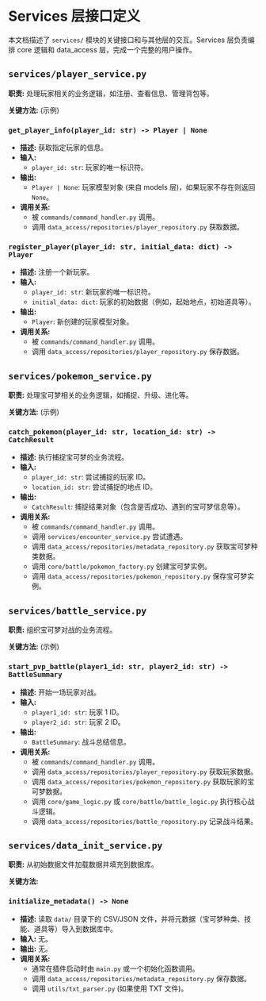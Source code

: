 # Services 层接口定义

本文档描述了 `services/` 模块的关键接口和与其他层的交互。Services 层负责编排 core 逻辑和 data_access 层，完成一个完整的用户操作。

## `services/player_service.py`

**职责:** 处理玩家相关的业务逻辑，如注册、查看信息、管理背包等。

**关键方法:** (示例)

### `get_player_info(player_id: str) -> Player | None`

*   **描述:** 获取指定玩家的信息。
*   **输入:**
    *   `player_id: str`: 玩家的唯一标识符。
*   **输出:**
    *   `Player | None`: 玩家模型对象 (来自 models 层)，如果玩家不存在则返回 `None`。
*   **调用关系:**
    *   被 `commands/command_handler.py` 调用。
    *   调用 `data_access/repositories/player_repository.py` 获取数据。

### `register_player(player_id: str, initial_data: dict) -> Player`

*   **描述:** 注册一个新玩家。
*   **输入:**
    *   `player_id: str`: 新玩家的唯一标识符。
    *   `initial_data: dict`: 玩家的初始数据（例如，起始地点，初始道具等）。
*   **输出:**
    *   `Player`: 新创建的玩家模型对象。
*   **调用关系:**
    *   被 `commands/command_handler.py` 调用。
    *   调用 `data_access/repositories/player_repository.py` 保存数据。

## `services/pokemon_service.py`

**职责:** 处理宝可梦相关的业务逻辑，如捕捉、升级、进化等。

**关键方法:** (示例)

### `catch_pokemon(player_id: str, location_id: str) -> CatchResult`

*   **描述:** 执行捕捉宝可梦的业务流程。
*   **输入:**
    *   `player_id: str`: 尝试捕捉的玩家 ID。
    *   `location_id: str`: 尝试捕捉的地点 ID。
*   **输出:**
    *   `CatchResult`: 捕捉结果对象（包含是否成功、遇到的宝可梦信息等）。
*   **调用关系:**
    *   被 `commands/command_handler.py` 调用。
    *   调用 `services/encounter_service.py` 尝试遭遇。
    *   调用 `data_access/repositories/metadata_repository.py` 获取宝可梦种类数据。
    *   调用 `core/battle/pokemon_factory.py` 创建宝可梦实例。
    *   调用 `data_access/repositories/pokemon_repository.py` 保存宝可梦实例。

## `services/battle_service.py`

**职责:** 组织宝可梦对战的业务流程。

**关键方法:** (示例)

### `start_pvp_battle(player1_id: str, player2_id: str) -> BattleSummary`

*   **描述:** 开始一场玩家对战。
*   **输入:**
    *   `player1_id: str`: 玩家 1 ID。
    *   `player2_id: str`: 玩家 2 ID。
*   **输出:**
    *   `BattleSummary`: 战斗总结信息。
*   **调用关系:**
    *   被 `commands/command_handler.py` 调用。
    *   调用 `data_access/repositories/player_repository.py` 获取玩家数据。
    *   调用 `data_access/repositories/pokemon_repository.py` 获取玩家的宝可梦数据。
    *   调用 `core/game_logic.py` 或 `core/battle/battle_logic.py` 执行核心战斗逻辑。
    *   调用 `data_access/repositories/battle_repository.py` 记录战斗结果。

## `services/data_init_service.py`

**职责:** 从初始数据文件加载数据并填充到数据库。

**关键方法:**

### `initialize_metadata() -> None`

*   **描述:** 读取 `data/` 目录下的 CSV/JSON 文件，并将元数据（宝可梦种类、技能、道具等）导入到数据库中。
*   **输入:** 无。
*   **输出:** 无。
*   **调用关系:**
    *   通常在插件启动时由 `main.py` 或一个初始化函数调用。
    *   调用 `data_access/repositories/metadata_repository.py` 保存数据。
    *   调用 `utils/txt_parser.py` (如果使用 TXT 文件)。 